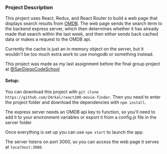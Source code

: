 ### Project Description
This project uses React, Redux, and React Router to build a web page that displays search results from [OMDB](http://omdbapi.com/). The web page sends the search term to the backend express server, which then determines whether it has already made that search within the last week, and then either sends back cached data or makes a request to the OMDB api.

Currently the cache is just an in memory object on the server, but it wouldn't be too much extra work to use mongodb or something instead.

This project was made as my last assignment before the final group project at [@SanDiegoCodeSchool](https://github.com/SanDiegoCodeSchool)

#### Setup:
You can download this project with `git clone https://github.com/Z4rkal/react200-movie-finder`.
Then you need to enter the project folder and download the dependencies with `npm install`.

The express server needs an OMDB api key to function, so you'll need to add it to your environment variables or export it from a config.js file in the server folder

Once everything is set up you can use `npm start` to launch the app.

The server listens on port 3000, so you can access the web page it serves at `localhost:3000`.